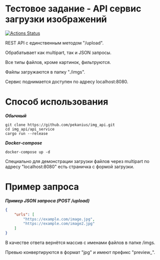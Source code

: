 # Тестовое задание - API сервис загрузки изображений


[![Actions Status](https://github.com/pekanius/img_api/workflows/Tests/badge.svg)](https://github.com/pekanius/img_api/actions)

REST API с единственным методом "/upload".

Обрабатывает как multipart, так и JSON запросы.

Все типы файлов, кроме картинок, фильтруются.

Файлы загружаются в папку "./imgs".

Сервис поднимается доступен по адресу localhost:8080.

# Способ использования

***Обычный***

```
git clone https://github.com/pekanius/img_api.git
cd img_api/api_service
cargo run --release
```

***Docker-compose***
```
docker-compose up -d
```

Специально для демонстрации загрузки файлов через multipart по адресу "localhost:8080" есть страничка с формой загрузки.

# Пример запроса

***Пример JSON запроса (POST /upload)***
```json
{
    "urls": [
        "https://example.com/image.jpg",
        "https://example.com/image2.jpg"
    ] 
}
```

В качестве ответа вернётся массив с именами файлов в папке /imgs.

Превью конвертируются в формат "jpg"  и имеют префикс "preview_".

